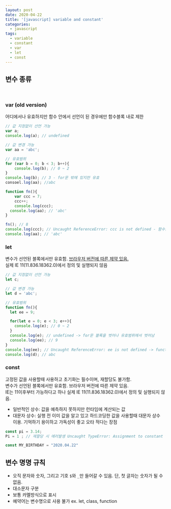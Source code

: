 ```yaml
---
layout: post
date: 2020-04-22
title: '[javascript] variable and constant'
categories:
  - javascript
tags:
  - variable
  - constant
  - var
  - let
  - const
---
```


## 변수 종류

<br>

### var (old version)
어디에서나 유효하지만 함수 안에서 선언이 된 경우에만 함수블록 내로 제한

```javascript
// 값 지정없이 선언 가능
var a;
console.log(a); // undefined

// 값 변경 가능
var aa = 'abc';

// 유효범위
for (var b = 0; b < 3; b++){
	console.log(b); // 0 ~ 2
}
console.log(b); // 3 - for문 밖에 있지만 유효
consoel.log(aa); //abc

function fn(){
	var ccc = 7;
	ccc++;
	console.log(ccc);
  console.log(aa); // 'abc'
}

fn(); // 8
console.log(ccc); // Uncaught ReferenceError: ccc is not defined - 함수블록에서만 유효
console.log(aa); // 'abc'
```

### let
변수가 선언된 블록에서만 유효함. [브라우저 버전에 따른 제약 있음.](https://docs.microsoft.com/ko-kr/microsoft-edge/dev-guide/whats-new/javascript-version-information)  
실제 IE 11(11.836.18362.0)에서 정의 및 실행되지 않음

```javascript
// 값 지정없이 선언 가능
let c;

// 값 변경 가능
let d = 'abc';

// 유효범위
function fn(){
  let ee = 9;

  for(let e = 0; e < 3; e++){
    console.log(e); // 0 ~ 2
  }
  console.log(e); // undefined -> for문 블록을 벗어나 유효범위에서 벗어남
  console.log(ee); // 9
}
console.log(ee); // Uncaught ReferenceError: ee is not defined -> function 블록을 벗어남
console.log(d); // abc
```

### const
고정된 값을 사용할때 사용하고 초기화는 필수이며, 재할당도 불가함.  
변수가 선언된 블록에서만 유효함. 브라우저 버전에 따른 제약 있음.  
IE는 11이후부터 가능하다고 하나 실제 IE 11(11.836.18362.0)에서 정의 및 실행되지 않음.

- 일반적인 상수: 값을 예측하지 못하지만 런타임에 계산되는 값
- 대문자 상수: 실행 전 이미 값을 알고 있고 하드코딩한 값을 사용할때 대문자 상수 이용. 기억하기 용이하고 가독성이 좋고 오타 적다는 장점

```javascript
const pi = 3.14;
Pi = 1 ; // 재할당 시 에러발생 Uncaught TypeError: Assignment to constant variable.

const MY_BIRTHDAY = "2020.04.22"
```

## 변수 명명 규칙

- 오직 문자와 숫자, 그리고 기호 `$`와 `_`만 들어갈 수 있음. 단, 첫 글자는 숫자가 될 수 없음.  
- 대소문자 구분
- 보통 카멜방식으로 표시
- 예약어는 변수명으로 사용 불가 ex. let, class, function
